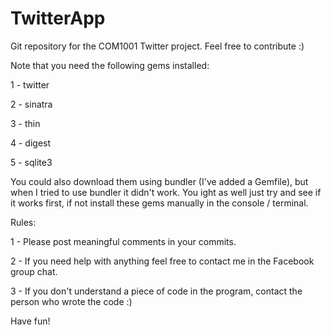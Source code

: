 # TwitterApp

Git repository for the COM1001 Twitter project. Feel free to contribute :)


Note that you need the following gems installed:

1 - twitter

2 - sinatra

3 - thin

4 - digest

5 - sqlite3

You could also download them using bundler (I've added a Gemfile), but when I tried to 
use bundler it didn't work. You ight as well just try and see if it works first, if not
install these gems manually in the console / terminal.


Rules:

1 - Please post meaningful comments in your commits. 

2 - If you need help with anything feel free to contact me in the Facebook group chat. 

3 - If you don't understand a piece of code in the program, contact the person who wrote the code :)


Have fun!
